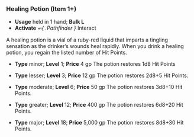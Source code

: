 ### Healing Potion (Item 1+)
- **Usage** held in 1 hand; **Bulk L**
- **Activate** *⬻{ .Pathfinder }* Interact 

A healing potion is a vial of a ruby-red liquid that imparts a
tingling sensation as the drinker’s wounds heal rapidly. When
you drink a healing potion, you regain the listed number of
Hit Points.

- **Type** minor; **Level** 1; **Price** 4 gp
The potion restores 1d8 Hit Points

- **Type** lesser; **Level** 3; **Price** 12 gp
The potion restores 2d8+5 Hit Points.

- **Type** moderate; **Level** 6; **Price** 50 gp
The potion restores 3d8+10 Hit Points.

- **Type** greater; **Level** 12; **Price** 400 gp
The potion restores 6d8+20 Hit Points.

- **Type** major; **Level** 18; **Price** 5,000 gp
The potion restores 8d8+30 Hit Points.
